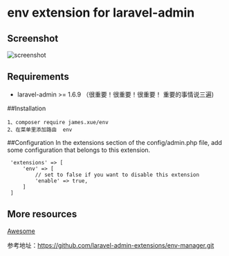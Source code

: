 env extension for laravel-admin
======

## Screenshot

![screenshot](https://github.com/xiaoxuan6/env/blob/master/20190225154750.png)


## Requirements

* laravel-admin >= 1.6.9  （很重要！很重要！很重要！ 重要的事情说三遍)

##Installation

    1、composer require james.xue/env
    2、在菜单里添加路由  env

##Configuration
 In the extensions section of the config/admin.php file, add some configuration that belongs to this extension.
 
     'extensions' => [
         'env' => [
             // set to false if you want to disable this extension
             'enable' => true,
         ]
     ]
     
## More resources

[Awesome](https://github.com/xiaoxuan6/)
 
参考地址：https://github.com/laravel-admin-extensions/env-manager.git
 
